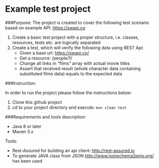 # Example test project

###Purpose:
The project is created to cover the following test scenario based on example API: https://swapi.co

1. Create a basic test project with a proper structure, i.e. classes, resources, tests etc. are logically separated 
2. Create a test, which will verify the following data using REST Api: 
    - Given a base url: https://swapi.co/ 
    - Get a resource: /people/1/ 
    - Change all links in “films” array with actual movie titles 
    - Assert that received result (whole character data containing substituted films data) equals to the expected data
    
###Instruction:

In order to run the project please follow the instructions below:

1. Clone this github project 
2. cd to your project directory and execute: `mvn clean test`

###Requirements and tools description:
- Java 8 or later
- Maven 3.x

Tools:
- Rest-Assured for building an api client: http://rest-assured.io
- To generate JAVA class from JSON http://www.jsonschema2pojo.org/ has been used


